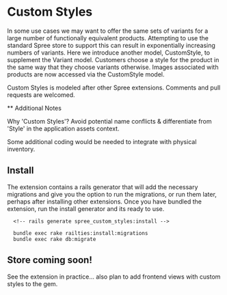 # Custom Styles

In some use cases we may want to offer the same sets of variants for a large number of functionally equivalent products. Attempting to use the standard Spree store to support this can result in exponentially increasing numbers of variants. Here we introduce another model, CustomStyle, to supplement the Variant model. Customers choose a style for the product in the same way that they choose variants otherwise. Images associated with products are now accessed via the CustomStyle model.

Custom Styles is modeled after other Spree extensions. Comments and pull requests are welcomed.

** Additional Notes

Why 'Custom Styles'? Avoid potential name conflicts & differentiate from 'Style' in the application assets context.

Some additional coding would be needed to integrate with physical inventory. 

## Install

The extension contains a rails generator that will add the necessary migrations and give you the option to run the migrations, or run them later, perhaps after installing other extensions. Once you have bundled the extension, run the install generator and its ready to use.

      <!-- rails generate spree_custom_styles:install -->
      
      bundle exec rake railties:install:migrations
      bundle exec rake db:migrate

## Store coming soon!

See the extension in practice... also plan to add frontend views with custom styles to the gem.
